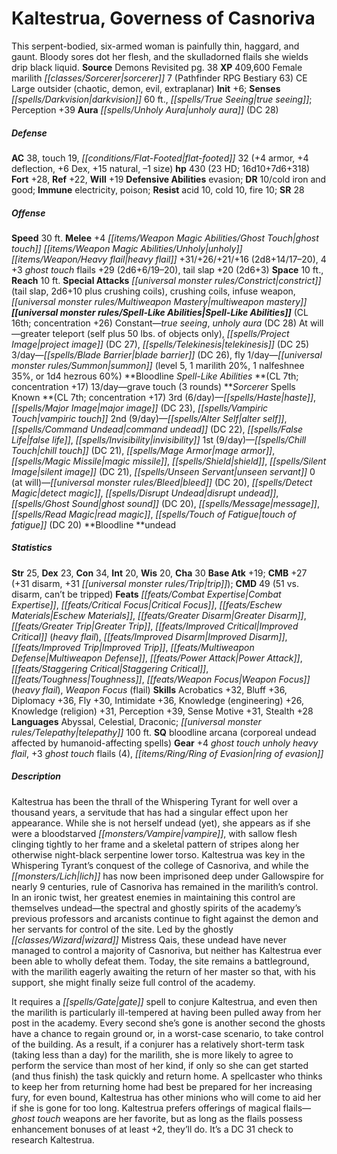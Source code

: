 ﻿---
cssclass: [monsters]
title1: Kaltestrua, Governess of Casnoriva
desc_short: This serpent-bodied, six-armed woman is painfully thin, haggard, and gaunt.
  Bloody sores dot her flesh, and the skulladorned flails she wields drip black liquid.
title2: Kaltestrua, Governess of Casnoriva
CR: 21
sources:
- name: Demons Revisited
  page: 38
  link: http://paizo.com/products/btpy8yvo?Pathfinder-Campaign-Setting-Demons-Revisited
XP: 409600
race: Female
classes:
- marilith sorcerer 7 (Pathfinder RPG Bestiary 63)
alignment: CE
size: Large
type: outsider
subtypes:
- chaotic
- demon
- evil
- extraplanar
initiative:
  bonus: 6
senses:
  darkvision: 60
  true seeing: true
auras:
- name: unholy aura
  DC: 28
AC:
  AC: 38
  touch: 19
  flat_footed: 32
  components:
    armor: 4
    deflection: 4
    dex: 6
    natural: 15
    size: -1
HP:
  HP: 430
  long: 16d10+7d6+318
  HD: 23
saves:
  fort: 28
  ref: 22
  will: 19
defensive_abilities:
- evasion
DR:
- amount: 10
  weakness: cold iron and good
immunities:
- electricity
- poison
resistances:
  acid: 10
  cold: 10
  fire: 10
SR: 28
speeds:
  base: 30
attacks:
  melee:
  - - text: +4 ghost touch unholy heavy flail +31/+26/+21/+16 (2d8+14/17-20)
      entries:
      - - damage: 2d8+14
          crit_range: 17-20
      attack: +4 ghost touch unholy heavy flail
      bonus:
      - 31
      - 26
      - 21
      - 16
    - text: 4 +3 ghost touch flails +29 (2d6+6/19-20)
      entries:
      - - damage: 2d6+6
          crit_range: 19-20
      count: 4
      attack: +3 ghost touch flails
      bonus:
      - 29
    - text: tail slap +20 (2d6+3)
      entries:
      - - damage: 2d6+3
      attack: tail slap
      bonus:
      - 20
  special:
  - constrict (tail slap, 2d6+10 plus crushing coils)
  - crushing coils
  - infuse weapon
  - multiweapon mastery
space: 10
reach: 10
spell_like_abilities:
  entries:
  - name: true seeing
    source: default
    freq: Constant
  - name: unholy aura
    source: default
    freq: Constant
    DC: 28
  - name: greater teleport
    source: default
    freq: At will
    other: self plus 50 lbs. of objects only
  - name: project image
    source: default
    freq: At will
    DC: 27
  - name: telekinesis
    source: default
    freq: At will
    DC: 25
  - name: blade barrier
    source: default
    freq: 3/day
    DC: 26
  - name: fly
    source: default
    freq: 3/day
  - name: summon
    source: default
    freq: 1/day
    level: 5
    summons:
    - name: marilith
      amount: 1
      chance: 20%
    - name: nalfeshnee
      amount: 1
      chance: 35%
    - name: hezrous
      amount: 1d4
      chance: 60%
  - name: grave touch
    source: bloodline
    freq: 13/day
    other: 3 rounds
  sources:
  - name: default
    CL: 16
    concentration: 26
  - name: bloodline
    CL: 7
    concentration: 17
spells:
  entries:
  - name: haste
    source: Sorcerer
    level: 3
  - name: major image
    source: Sorcerer
    level: 3
    DC: 23
  - name: vampiric touch
    source: Sorcerer
    level: 3
  - name: alter self
    source: Sorcerer
    level: 2
  - name: command undead
    source: Sorcerer
    level: 2
    DC: 22
  - name: false life
    source: Sorcerer
    level: 2
  - name: invisibility
    source: Sorcerer
    level: 2
  - name: chill touch
    source: Sorcerer
    level: 1
    DC: 21
  - name: mage armor
    source: Sorcerer
    level: 1
  - name: magic missile
    source: Sorcerer
    level: 1
  - name: shield
    source: Sorcerer
    level: 1
  - name: silent image
    source: Sorcerer
    level: 1
    DC: 21
  - name: unseen servant
    source: Sorcerer
    level: 1
  - name: bleed
    source: Sorcerer
    level: 0
    DC: 20
  - name: detect magic
    source: Sorcerer
    level: 0
  - name: disrupt undead
    source: Sorcerer
    level: 0
  - name: ghost sound
    source: Sorcerer
    level: 0
    DC: 20
  - name: message
    source: Sorcerer
    level: 0
  - name: read magic
    source: Sorcerer
    level: 0
  - name: touch of fatigue
    source: Sorcerer
    level: 0
    DC: 20
  sources:
  - name: Sorcerer
    type: known
    CL: 7
    concentration: 17
    slots:
      3: 6
      2: 9
      1: 9
      0: at-will
    bloodline: undead
ability_scores:
  STR: 25
  DEX: 23
  CON: 34
  INT: 20
  WIS: 20
  CHA: 30
BAB: 19
CMB: 27
CMB_other: +31 disarm, +31 trip
CMD: 49
CMD_other: 51 vs. disarm, can't be tripped
feats:
- name: Combat Expertise
- name: Critical Focus
- name: Eschew Materials
- name: Greater Disarm
- name: Greater Trip
- name: Improved Critical (heavy flail)
- name: Improved Disarm
- name: Improved Trip
- name: Multiweapon Defense
- name: Power Attack
- name: Staggering Critical
- name: Toughness
- name: Weapon Focus (heavy flail)
- name: Weapon Focus (flail)
skills:
  Acrobatics: 32
  Bluff: 36
  Diplomacy: 36
  Fly: 30
  Intimidate: 36
  Knowledge (engineering): 26
  Knowledge (religion): 31
  Perception: 39
  Sense Motive: 31
  Stealth: 28
languages:
- Abyssal
- Celestial
- Draconic
- telepathy 100 ft.
special_qualities:
- bloodline arcana (corporeal undead affected by humanoid-affecting spells)
gear:
  gear:
  - +4 ghost touch unholy heavy flail
  - +3 ghost touch flails (4)
  - ring of evasion
desc_long: |-
  Kaltestrua has been the thrall of the Whispering Tyrant for well over a thousand years, a servitude that has had a singular effect upon her appearance. While she is not herself undead (yet), she appears as if she were a bloodstarved vampire, with sallow flesh clinging tightly to her frame and a skeletal pattern of stripes along her otherwise night-black serpentine lower torso. Kaltestrua was key in the Whispering Tyrant's conquest of the college of Casnoriva, and while the lich has now been imprisoned deep under Gallowspire for nearly 9 centuries, rule of Casnoriva has remained in the marilith's control. In an ironic twist, her greatest enemies in maintaining this control are themselves undead-the spectral and ghostly spirits of the academy's previous professors and arcanists continue to fight against the demon and her servants for control of the site. Led by the ghostly wizard Mistress Qais, these undead have never managed to control a majority of Casnoriva, but neither has Kaltestrua ever been able to wholly defeat them. Today, the site remains a battleground, with the marilith eagerly awaiting the return of her master so that, with his support, she might finally seize full control of the academy.

  It requires a gate spell to conjure Kaltestrua, and even then the marilith is particularly ill-tempered at having been pulled away from her post in the academy. Every second she's gone is another second the ghosts have a chance to regain ground or, in a worst-case scenario, to take control of the building. As a result, if a conjurer has a relatively short-term task (taking less than a day) for the marilith, she is more likely to agree to perform the service than most of her kind, if only so she can get started (and thus finish) the task quickly and return home. A spellcaster who thinks to keep her from returning home had best be prepared for her increasing fury, for even bound, Kaltestrua has other minions who will come to aid her if she is gone for too long. Kaltestrua prefers offerings of magical flails-ghost touch weapons are her favorite, but as long as the flails possess enhancement bonuses of at least +2, they'll do. It's a DC 31 check to research Kaltestrua.

---

# Kaltestrua, Governess of Casnoriva
This serpent-bodied, six-armed woman is painfully thin, haggard, and gaunt. Bloody sores dot her flesh, and the skulladorned flails she wields drip black liquid.
**Source** Demons Revisited pg. 38
**XP** 409,600
Female marilith _[[classes/Sorcerer|sorcerer]]_ 7 (Pathfinder RPG Bestiary 63)
CE Large outsider (chaotic, demon, evil, extraplanar)
**Init** +6; **Senses** _[[spells/Darkvision|darkvision]]_ 60 ft., _[[spells/True Seeing|true seeing]]_; Perception +39
**Aura** _[[spells/Unholy Aura|unholy aura]]_ (DC 28)

##### Defense

**AC** 38, touch 19, _[[conditions/Flat-Footed|flat-footed]]_ 32 (+4 armor, +4 deflection, +6 Dex, +15 natural, –1 size)
**hp** 430 (23 HD; 16d10+7d6+318)
**Fort** +28, **Ref** +22, **Will** +19
**Defensive Abilities** evasion; **DR** 10/cold iron and good; **Immune** electricity, poison; **Resist** acid 10, cold 10, fire 10; **SR** 28

##### Offense
**Speed** 30 ft.
**Melee** +4 _[[items/Weapon Magic Abilities/Ghost Touch|ghost touch]]_ _[[items/Weapon Magic Abilities/Unholy|unholy]]_ _[[items/Weapon/Heavy flail|heavy flail]]_ +31/+26/+21/+16 (2d8+14/17–20), 4 +3 _ghost touch_ flails +29 (2d6+6/19–20), tail slap +20 (2d6+3)
**Space** 10 ft., **Reach** 10 ft.
**Special Attacks** _[[universal monster rules/Constrict|constrict]]_ (tail slap, 2d6+10 plus crushing coils), crushing coils, infuse weapon, _[[universal monster rules/Multiweapon Mastery|multiweapon mastery]]_
**_[[universal monster rules/Spell-Like Abilities|Spell-Like Abilities]]_** (CL 16th; concentration +26)
Constant—_true seeing_, _unholy aura_ (DC 28)
At will—greater teleport (self plus 50 lbs. of objects only), _[[spells/Project Image|project image]]_ (DC 27), _[[spells/Telekinesis|telekinesis]]_ (DC 25)
3/day—_[[spells/Blade Barrier|blade barrier]]_ (DC 26), fly
1/day—_[[universal monster rules/Summon|summon]]_ (level 5, 1 marilith 20%, 1 nalfeshnee 35%, or 1d4 hezrous 60%)
**Bloodline _Spell-Like Abilities_ **(CL 7th; concentration +17)
13/day—grave touch (3 rounds)
**_Sorcerer_ Spells Known **(CL 7th; concentration +17)
3rd (6/day)—_[[spells/Haste|haste]]_, _[[spells/Major Image|major image]]_ (DC 23), _[[spells/Vampiric Touch|vampiric touch]]_
2nd (9/day)—_[[spells/Alter Self|alter self]]_, _[[spells/Command Undead|command undead]]_ (DC 22), _[[spells/False Life|false life]]_, _[[spells/Invisibility|invisibility]]_
1st (9/day)—_[[spells/Chill Touch|chill touch]]_ (DC 21), _[[spells/Mage Armor|mage armor]]_, _[[spells/Magic Missile|magic missile]]_, _[[spells/Shield|shield]]_, _[[spells/Silent Image|silent image]]_ (DC 21), _[[spells/Unseen Servant|unseen servant]]_
0 (at will)—_[[universal monster rules/Bleed|bleed]]_ (DC 20), _[[spells/Detect Magic|detect magic]]_, _[[spells/Disrupt Undead|disrupt undead]]_, _[[spells/Ghost Sound|ghost sound]]_ (DC 20), _[[spells/Message|message]]_, _[[spells/Read Magic|read magic]]_, _[[spells/Touch of Fatigue|touch of fatigue]]_ (DC 20)
**Bloodline **undead

##### Statistics
**Str** 25, **Dex** 23, **Con** 34, **Int** 20, **Wis** 20, **Cha** 30
**Base Atk** +19; **CMB** +27 (+31 disarm, +31 _[[universal monster rules/Trip|trip]]_); **CMD** 49 (51 vs. disarm, can’t be tripped)
**Feats** _[[feats/Combat Expertise|Combat Expertise]]_, _[[feats/Critical Focus|Critical Focus]]_, _[[feats/Eschew Materials|Eschew Materials]]_, _[[feats/Greater Disarm|Greater Disarm]]_, _[[feats/Greater Trip|Greater Trip]]_, _[[feats/Improved Critical|Improved Critical]]_ (_heavy flail_), _[[feats/Improved Disarm|Improved Disarm]]_, _[[feats/Improved Trip|Improved Trip]]_, _[[feats/Multiweapon Defense|Multiweapon Defense]]_, _[[feats/Power Attack|Power Attack]]_, _[[feats/Staggering Critical|Staggering Critical]]_, _[[feats/Toughness|Toughness]]_, _[[feats/Weapon Focus|Weapon Focus]]_ (_heavy flail_), _Weapon Focus_ (flail)
**Skills** Acrobatics +32, Bluff +36, Diplomacy +36, Fly +30, Intimidate +36, Knowledge (engineering) +26, Knowledge (religion) +31, Perception +39, Sense Motive +31, Stealth +28
**Languages** Abyssal, Celestial, Draconic; _[[universal monster rules/Telepathy|telepathy]]_ 100 ft.
**SQ** bloodline arcana (corporeal undead affected by humanoid-affecting spells)
**Gear** +4 _ghost touch_ _unholy_ _heavy flail_, +3 _ghost touch_ flails (4), _[[items/Ring/Ring of Evasion|ring of evasion]]_

##### Description

Kaltestrua has been the thrall of the Whispering Tyrant for well over a thousand years, a servitude that has had a singular effect upon her appearance. While she is not herself undead (yet), she appears as if she were a bloodstarved _[[monsters/Vampire|vampire]]_, with sallow flesh clinging tightly to her frame and a skeletal pattern of stripes along her otherwise night-black serpentine lower torso. Kaltestrua was key in the Whispering Tyrant’s conquest of the college of Casnoriva, and while the _[[monsters/Lich|lich]]_ has now been imprisoned deep under Gallowspire for nearly 9 centuries, rule of Casnoriva has remained in the marilith’s control. In an ironic twist, her greatest enemies in maintaining this control are themselves undead—the spectral and ghostly spirits of the academy’s previous professors and arcanists continue to fight against the demon and her servants for control of the site. Led by the ghostly _[[classes/Wizard|wizard]]_ Mistress Qais, these undead have never managed to control a majority of Casnoriva, but neither has Kaltestrua ever been able to wholly defeat them. Today, the site remains a battleground, with the marilith eagerly awaiting the return of her master so that, with his support, she might finally seize full control of the academy.

It requires a _[[spells/Gate|gate]]_ spell to conjure Kaltestrua, and even then the marilith is particularly ill-tempered at having been pulled away from her post in the academy. Every second she’s gone is another second the ghosts have a chance to regain ground or, in a worst-case scenario, to take control of the building. As a result, if a conjurer has a relatively short-term task (taking less than a day) for the marilith, she is more likely to agree to perform the service than most of her kind, if only so she can get started (and thus finish) the task quickly and return home. A spellcaster who thinks to keep her from returning home had best be prepared for her increasing fury, for even bound, Kaltestrua has other minions who will come to aid her if she is gone for too long. Kaltestrua prefers offerings of magical flails—_ghost touch_ weapons are her favorite, but as long as the flails possess enhancement bonuses of at least +2, they’ll do. It’s a DC 31 check to research Kaltestrua.